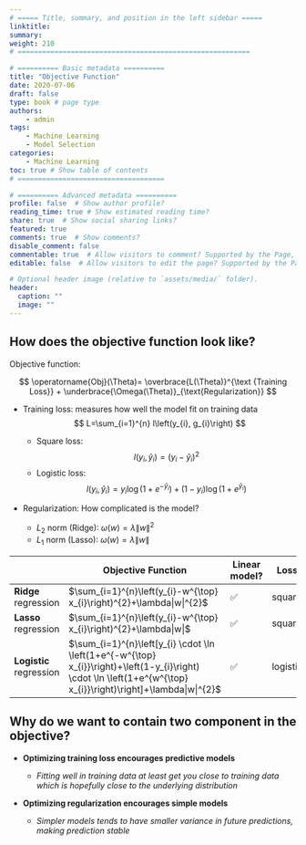 ```yaml
---
# ===== Title, summary, and position in the left sidebar =====
linktitle: 
summary: 
weight: 210
# =========================================================

# ========== Basic metadata ==========
title: "Objective Function"
date: 2020-07-06
draft: false
type: book # page type
authors: 
    - admin
tags: 
    - Machine Learning
    - Model Selection
categories: 
    - Machine Learning
toc: true # Show table of contents
# ====================================

# ========== Advanced metadata ========== 
profile: false  # Show author profile?
reading_time: true # Show estimated reading time?
share: true  # Show social sharing links?
featured: true
comments: true  # Show comments?
disable_comment: false
commentable: true  # Allow visitors to comment? Supported by the Page, Post, and Book content types.
editable: false  # Allow visitors to edit the page? Supported by the Page, Post, and Book content types.

# Optional header image (relative to `assets/media/` folder).
header:
  caption: ""
  image: ""
---
```


## How does the objective function look like?

Objective function:

$$
\operatorname{Obj}(\Theta)= \overbrace{L(\Theta)}^{\text {Training Loss}}  + \underbrace{\Omega(\Theta)}_{\text{Regularization}}
$$

- Training loss: measures how well the model fit on training data
  $$
  L=\sum_{i=1}^{n} l\left(y_{i}, g_{i}\right)
  $$

  - Square loss: 
    $$
    l(y_i, \hat{y}_i) = (y_i - \hat{y}_i)^2
    $$
  - Logistic loss: 
    $$
    l(y_i, \hat{y}_i) = y_i \log(1 + e^{-\hat{y}_i}) + (1 - y_i) \log(1 + e^{\hat{y}_i})
    $$

- Regularization: How complicated is the model?
    - $L_2$ norm (Ridge): $\omega(w) = \lambda \|w\|^2$
    - $L_1$ norm (Lasso): $\omega(w) = \lambda \|w\|$
    

|                         | Objective Function                                           | Linear model? | Loss     | Regularization |
| ----------------------- | ------------------------------------------------------------ | ------------- | -------- | -------------- |
| **Ridge** regression    | $\sum_{i=1}^{n}\left(y_{i}-w^{\top} x_{i}\right)^{2}+\lambda\|w\|^{2}$ | ✅             | square   | $L_2$          |
| **Lasso** regression    | $\sum_{i=1}^{n}\left(y_{i}-w^{\top} x_{i}\right)^{2}+\lambda\|w\|$ | ✅             | square   | $L_2$          |
| **Logistic** regression | $\sum_{i=1}^{n}\left[y_{i} \cdot \ln \left(1+e^{-w^{\top} x_{i}}\right)+\left(1-y_{i}\right) \cdot \ln \left(1+e^{w^{\top} x_{i}}\right)\right]+\lambda\|w\|^{2}$ | ✅             | logistic | $L_1$          |



## Why do we want to contain two component in the objective? 

- **Optimizing training loss encourages predictive models** 

    - *Fitting well in training data at least get you close to training data which is hopefully close to the underlying distribution* 

- **Optimizing regularization encourages simple models** 

    - *Simpler models tends to have smaller variance in future predictions, making prediction* *stable* 